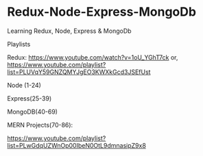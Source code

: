 # Redux-Node-Express-MongoDb
Learning Redux, Node, Express &amp; MongoDb


Playlists

Redux:
https://www.youtube.com/watch?v=1oU_YGhT7ck
or,
https://www.youtube.com/playlist?list=PLUVqY59GNZQMYJgEO3KWXkGcd3JSEfUst


Node (1-24)

Express(25-39)

MongoDB(40-69)

MERN Projects(70-86):

https://www.youtube.com/playlist?list=PLwGdqUZWnOp00IbeN0OtL9dmnasipZ9x8
